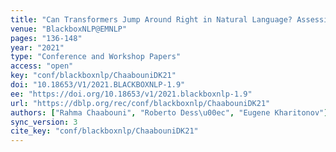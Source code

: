 ```yaml
---
title: "Can Transformers Jump Around Right in Natural Language? Assessing Performance Transfer from SCAN."
venue: "BlackboxNLP@EMNLP"
pages: "136-148"
year: "2021"
type: "Conference and Workshop Papers"
access: "open"
key: "conf/blackboxnlp/ChaabouniDK21"
doi: "10.18653/V1/2021.BLACKBOXNLP-1.9"
ee: "https://doi.org/10.18653/v1/2021.blackboxnlp-1.9"
url: "https://dblp.org/rec/conf/blackboxnlp/ChaabouniDK21"
authors: ["Rahma Chaabouni", "Roberto Dess\u00ec", "Eugene Kharitonov"]
sync_version: 3
cite_key: "conf/blackboxnlp/ChaabouniDK21"
---
```


